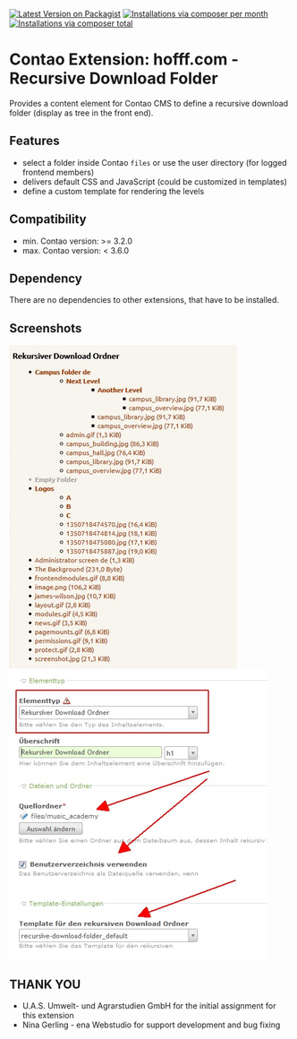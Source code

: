 [![Latest Version on Packagist](http://img.shields.io/packagist/v/hofff/contao-recursive-download-folder.svg?style=flat)](https://packagist.org/packages/hofff/contao-recursive-download-folder)
[![Installations via composer per month](http://img.shields.io/packagist/dm/hofff/contao-recursive-download-folder.svg?style=flat)](https://packagist.org/packages/hofff/contao-recursive-download-folder)
[![Installations via composer total](http://img.shields.io/packagist/dt/hofff/contao-recursive-download-folder.svg?style=flat)](https://packagist.org/packages/hofff/contao-recursive-download-folder)

# Contao Extension: hofff.com - Recursive Download Folder

Provides a content element for Contao CMS to define a recursive download folder (display as tree in the front end).


## Features

- select a folder inside Contao `files` or use the user directory (for logged frontend members)
- delivers default CSS and JavaScript (could be customized in templates)
- define a custom template for rendering the levels


## Compatibility

- min. Contao version: >= 3.2.0
- max. Contao version: <  3.6.0


## Dependency

There are no dependencies to other extensions, that have to be installed.


## Screenshots

![Front end output](screenshot-frontend.jpg)
![Back end configuration](screenshot-backend.jpg)


## THANK YOU

- U.A.S. Umwelt- und Agrarstudien GmbH for the initial assignment for this extension
- Nina Gerling - ena Webstudio for support development and bug fixing
